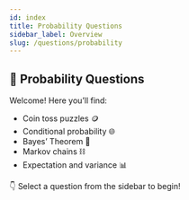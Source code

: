 ```yaml
---
id: index
title: Probability Questions
sidebar_label: Overview
slug: /questions/probability
---
```


## 🎲 Probability Questions

Welcome! Here you’ll find:

- Coin toss puzzles 🪙  
- Conditional probability 🌐  
- Bayes’ Theorem 📘  
- Markov chains ⛓️  
- Expectation and variance 📊

👇 Select a question from the sidebar to begin!